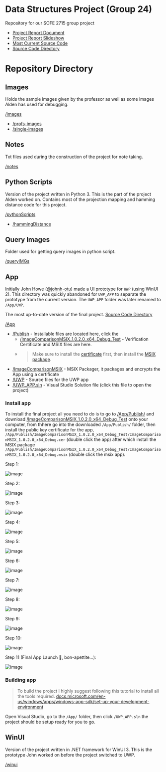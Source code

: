 # Data Structures Project (Group 24)
Repository for our SOFE 2715 group project

- [Project Report Document](https://docs.google.com/document/d/1zSLPa5YUdwerXrFHG5TFrGs3dYmOwx3sfJro5BFAWiw/edit?usp=sharing)
- [Project Report Slideshow](https://docs.google.com/presentation/d/1tw6zD4_-0BbDfXxqoV31a8dApKX4AWhku_c9c1enzqk/edit?usp=sharing)
- [Most Current Source Code](/App/UWP)
- [Source Code Directory](/App/UWP/README.md)

# Repository Directory
## Images  
Holds the sample images given by the professor as well as some images Alden has used for debugging.

[/images](/images)
- [/profs-images](/images/profs-images)
- [/single-images](/images/single-images)

## Notes
Txt files used during the construction of the project for note taking.

[/notes](/notes)

## Python Scripts
Version of the project written in Python 3. This is the part of the project Alden worked on. 
Contains most of the projection mapping and hamming distance code for this project.

[/pythonScripts](/pythonScripts)
- [/hammingDistance](/pythonScripts/hammingDistance)


## Query Images
Folder used for getting query images in python script.

[/queryIMGs](/queryIMGs)

## App
Initially John Howe ([@johnh-otu](https://github.com/orgs/ImageComparison/people/johnh-otu)) made a UI prototype for `UWP` (using WinUI 2). This directory was quickly abandoned for `UWP_APP` to separate the prototype from the current version. The `UWP_APP` folder was later renamed to `/App/UWP`.

The most up-to-date version of the final project.
[Source Code Directory](/App/UWP/)

<!-- > To build the project I highly suggest following this tutorial to install all the tools required. [docs.microsoft.com/en-us/windows/apps/windows-app-sdk/set-up-your-development-environment](https://docs.microsoft.com/en-us/windows/apps/windows-app-sdk/set-up-your-development-environment?tabs=vs-2022-17-1-a%2Cvs-2022-17-1-b) -->

[/App](/App)
- [/Publish](/App/Publish) - Installable files are located here, click the 
  - [/ImageComparisonMSIX_1.0.2.0_x64_Debug_Test](/App/Publish/ImageComparisonMSIX_1.0.2.0_x64_Debug_Test) - Verification Certificate and MSIX files are here. 
  - > Make sure to install the [certificate](/App/Publish/ImageComparisonMSIX_1.0.2.0_x64_Debug_Test/ImageComparisonMSIX_1.0.2.0_x64_Debug.cer) first, then install the [MSIX package](/App/Publish/ImageComparisonMSIX_1.0.2.0_x64_Debug_Test/ImageComparisonMSIX_1.0.2.0_x64_Debug.msix).
- [/ImageComparisonMSIX](/App/ImageComparisonMSIX) - MSIX Packager, it packages and encrypts the App using a certificate
- [/UWP](/App/UWP) - Source files for the UWP app
- [/UWP_APP.sln](/App/UWP_APP.sln) - Visual Studio Solution file (click this file to open the project)

### Install app
To install the final project all you need to do is to go to [/App/Publish/](/App/Publish/) and download [/ImageComparisonMSIX_1.0.2.0_x64_Debug_Test](/App/Publish/ImageComparisonMSIX_1.0.2.0_x64_Debug_Test) onto your computer, from thhere go into the downloaded `/App/Publish/` folder, then install the public key certificate for the app, `/App/Publish/ImageComparisonMSIX_1.0.2.0_x64_Debug_Test/ImageComparisonMSIX_1.0.2.0_x64_Debug.cer` (double click the app) after which install the MSIX package `/App/Publish/ImageComparisonMSIX_1.0.2.0_x64_Debug_Test/ImageComparisonMSIX_1.0.2.0_x64_Debug.msix` (double click the msix app).

Step 1:

![image](https://user-images.githubusercontent.com/91390448/163497105-8633a242-1226-47a6-887b-15db0bc45d6f.png)

Step 2:

![image](https://user-images.githubusercontent.com/91390448/163497126-6f0da7b9-3fb1-4764-bfc3-96f66dc1b553.png)

Step 3:

![image](https://user-images.githubusercontent.com/91390448/163497164-6261f516-9cf6-4ac6-ae6c-422cd5ca5be2.png)

Step 4:

![image](https://user-images.githubusercontent.com/91390448/163497188-25a33fcb-a702-438e-a1e4-79c38e2ea3d2.png)

Step 5:

![image](https://user-images.githubusercontent.com/91390448/163497241-9c9c8b82-f676-45d9-a478-4449bb36e6ed.png)

Step 6:

![image](https://user-images.githubusercontent.com/91390448/163497260-3af41ad4-716d-45fc-b2eb-e9f56880fd43.png)

Step 7:

![image](https://user-images.githubusercontent.com/91390448/163497335-4ee87aa1-aa6e-41bb-9307-ab120d05d4e6.png)

Step 8:

![image](https://user-images.githubusercontent.com/91390448/163497409-024dc9f2-6f3d-4d56-a454-43d0a69cd891.png)

Step 9:

![image](https://user-images.githubusercontent.com/91390448/163497468-381b8f28-9e3d-46a1-b96d-e451d537fc44.png)

Step 10:

![image](https://user-images.githubusercontent.com/91390448/163497510-094f34b0-70ca-4fd5-beaf-927842702936.png)

Step 11 (Final App Launch 🎉, bon-apettite...):

![image](https://user-images.githubusercontent.com/91390448/163497734-a5f40b0e-58d4-47be-b82b-18681e1794a6.png)

### Building app

> To build the project I highly suggest following this tutorial to install all the tools required. [docs.microsoft.com/en-us/windows/apps/windows-app-sdk/set-up-your-development-environment](https://docs.microsoft.com/en-us/windows/apps/windows-app-sdk/set-up-your-development-environment?tabs=vs-2022-17-1-a%2Cvs-2022-17-1-b)

Open Visual Studio, go to the `/App/` folder, then click `/UWP_APP.sln` the project should be setup ready for you to go.

## WinUI
Version of the project written in .NET framework for WinUI 3. This is the prototype John worked on before the project switched to UWP.

[/winui](/winui)
